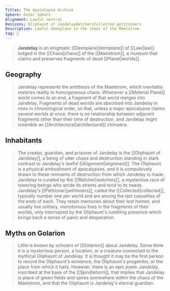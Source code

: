 ```yaml
---
Titles: The Apocalypse Archive
Sphere: Outer Sphere
Alignment: Lawful neutral
Denizens: Oliphaunt of JandelayWatchersCollected petitioners
Description: Lawful demiplane in the chaos of the Maelstrom
tag: 🌌
---
```


> **Jandelay** is an enigmatic [[Demiplane|demiplane]] of [[Law|law]] lodged in the [[Chaos|chaos]] of the [[Maelstrom]]; a museum that claims and preserves fragments of dead [[Planet|worlds]].



## Geography

> Jandelay represents the antithesis of the Maelstrom, which inevitably restores reality to homogeneous chaos. Whenever a [[Material Plane]] world comes to an end, a fragment of that world merges into Jandelay. Fragments of dead worlds are absorbed into Jandelay in rows in chronological order, so that, unless a major apocalypse claims several worlds at once, there is no relationship between adjacent fragments other than their time of destruction, and Jandelay might resemble an [[Architectural|architectural]] chimaera.


## Inhabitants

> The creator, guardian, and prisoner of Jandelay is the [[Oliphaunt of Jandelay]], a being of utter chaos and destruction standing in stark contrast to Jandelay's lawful [[Alignment|alignment]]. The Oliphaunt is a physical embodiment of apocalypses, and it is compulsively drawn to these remnants of destruction from which Jandelay is made.
> Jandelay is curated by the [[Watcher|watchers]], a mysterious race of towering beings who stride its streets and tend to its needs. Jandelay's [[Petitioner|petitioners]], called the [[Collected|collected]], typically number one per world and are among the last casualties of the ends of each. They retain memories about their lost homes, and usually live solitary, monotonous lives in the fragments of their worlds, only interrupted by the Oliphaunt's rumbling presence which brings back a sense of panic and desperation.


## Myths on Golarion

> Little is known by scholars of [[Golarion]] about Jandelay. Some think it is a mysterious person, a location, or a creature connected to the mythical Oliphaunt of Jandelay. It is thought it may be the first person to record the Oliphaunt's existence, the Oliphaunt's progenitor, or the place from which it hails. However, there is an epic poem *Jandelay*, inscribed at the base of the [[Spindlehorn]], that implies that Jandelay is place of green fields and spires somewhere within the chaos of the Maelstrom, and that the Oliphaunt is Jandelay's eternal guardian.








